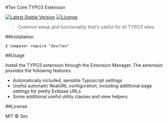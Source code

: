 #Tev Core TYPO3 Extension

[![Latest Stable Version](https://poser.pugx.org/3ev/tev/version)](https://packagist.org/packages/3ev/tev) [![License](https://poser.pugx.org/3ev/tev/license)](https://packagist.org/packages/3ev/tev)

> Common setup and functionality that's useful for all TYPO3 sites.

##Installation

```
$ composer require "3ev/tev"
```

##Usage

Install the TYPO3 extension through the Extension Manager. The extension provides
the following features:

* Automatically included, sensible Typoscript settings
* Useful automatic RealURL configuration, including additional page settings for pretty Extbase URLs
* Some additional useful utility classes and view helpers

##License

MIT © 3ev
